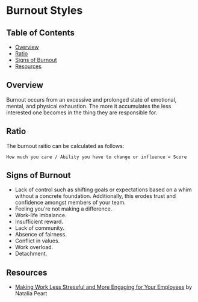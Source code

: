 # Burnout Styles

<!-- Tocer[start]: Auto-generated, don't remove. -->

## Table of Contents

  - [Overview](#overview)
  - [Ratio](#ratio)
  - [Signs of Burnout](#signs-of-burnout)
  - [Resources](#resources)

<!-- Tocer[finish]: Auto-generated, don't remove. -->

## Overview

Burnout occurs from an excessive and prolonged state of emotional, mental, and physical exhaustion.
The more it accumulates the less interested one becomes in the thing they are responsible for.

## Ratio

The burnout raitio can be calculated as follows:

    How much you care / Ability you have to change or influence = Score

## Signs of Burnout

- Lack of control such as shifting goals or expectations based on a whim without a concrete
  foundation. Additionally, this erodes trust and confidence amongst members of your team.
- Feeling you're not making a difference.
- Work-life imbalance.
- Insufficient reward.
- Lack of community.
- Absence of fairness.
- Conflict in values.
- Work overload.
- Detachment.

## Resources

- [Making Work Less Stressful and More Engaging for Your Employees](https://hbr.org/2019/11/making-work-less-stressful-and-more-engaging-for-your-employees) by Natalia Peart
